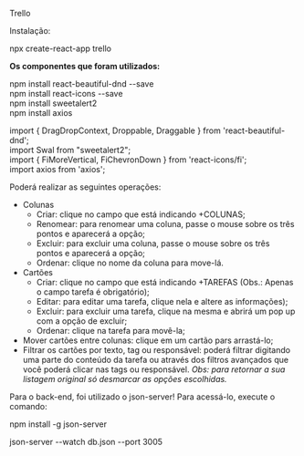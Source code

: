 Trello

Instalação:

npx create-react-app trello

<b>Os componentes que foram utilizados:</b>

npm install react-beautiful-dnd --save<br>
npm install react-icons --save<br>
npm install sweetalert2<br>
npm install axios<br>

import { DragDropContext, Droppable, Draggable } from 'react-beautiful-dnd';<br>
import Swal from "sweetalert2";<br>
import { FiMoreVertical, FiChevronDown } from 'react-icons/fi';<br>
import axios from 'axios';<br>

Poderá realizar as seguintes operações:
  - Colunas
      - Criar: clique no campo que está indicando +COLUNAS;
      - Renomear: para renomear uma coluna, passe o mouse sobre os três pontos e aparecerá a opção;
      - Excluir: para excluir uma coluna, passe o mouse sobre os três pontos e aparecerá a opção;
      - Ordenar: clique no nome da coluna para move-lá.
  - Cartões
      - Criar: clique no campo que está indicando +TAREFAS (Obs.: Apenas o campo tarefa é obrigatório);
      - Editar: para editar uma tarefa, clique nela e altere as informações);
      - Excluir: para excluir uma tarefa, clique na mesma e abrirá um pop up com a opção de excluir;
      - Ordenar: clique na tarefa para movê-la;
  - Mover cartões entre colunas: clique em um cartão pars arrastá-lo;
  - Filtrar os cartões por texto, tag ou responsável: poderá filtrar digitando uma parte do conteúdo da tarefa ou através dos filtros avançados que você poderá clicar nas tags ou responsável. <i>Obs: para retornar a sua listagem original só desmarcar as opções escolhidas.</i>

Para o back-end, foi utilizado o json-server! Para acessá-lo, execute o comando:<br>

npm install -g json-server<br>

json-server --watch db.json --port 3005
